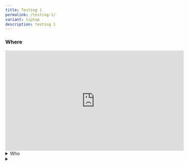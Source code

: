 ```yaml
---
title: Testing 1
permalink: /testing-1/
variant: tiptap
description: testing 1
---
```

<h3>Where</h3>
<div class="iframe-wrapper">
<iframe height="315" width="560" allowfullscreen="true" frameborder="0" src="https://www.youtube.com/embed/HuT2RCtIEX0?si=Sl2OScPVpYOlgr0m"></iframe>
</div>
<div data-type="detailGroup" class="isomer-accordion isomer-accordion-white">
<details class="isomer-details">
<summary>Who</summary>
<div data-type="detailsContent" class="isomer-details-content">
<p>What</p>
<p>where</p>
<p>Steak</p>
</div>
</details>
<details class="isomer-details">
<summary></summary>
<div data-type="detailsContent" class="isomer-details-content">
<p></p>
</div>
</details>
</div>
<p></p>
<p></p>
